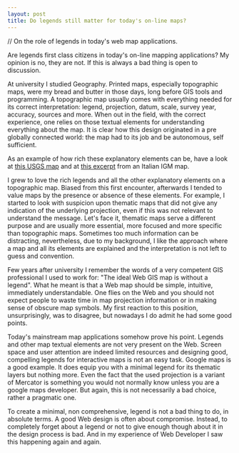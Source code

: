 ```yaml
---
layout: post
title: Do legends still matter for today's on-line maps?
---
```

// On the role of legends in today's web map applications.

Are legends first class citizens in today's on-line mapping applications?
My opinion is no, they are not. If this is always a bad thing is open to discussion.

At university I studied Geography. Printed maps, especially topographic maps, were my bread and butter in those days, long before GIS tools and programming. A topographic map usually comes with everything needed for its correct interpretation: legend, projection, datum, scale, survey year, accuracy, sources and more. When out in the field, with the correct experience, one relies on those textual elements for understanding everything about the map. It is clear how this design originated in a pre globally connected world: the map had to its job and be autonomous, self sufficient.

As an example of how rich these explanatory elements can be, have a look at [this USGS map](http://upload.wikimedia.org/wikipedia/commons/c/c7/Mount_Marcy_New_York_USGS_topo_map_1979.JPG) and at [this excerpt](http://www.dic.unipi.it/s.lombardo/materiali%20I%20eser/Legenda_25k.jpg) from an Italian IGM map.

I grew to love the rich legends and all the other explanatory elements on a topographic map. Biased from this first encounter, afterwards I tended to value maps by the presence or absence of these elements. For example, I started to look with suspicion upon thematic maps that did not give any indication of the underlying projection, even if this was not relevant to understand the message. Let's face it, thematic maps serve a different purpose and are usually more essential, more focused and more specific than topographic maps. Sometimes too much information can be distracting, nevertheless, due to my background, I like the approach where a map and all its elements are explained and the interpretation is not left to guess and convention.

Few years after university I remember the words of a very competent GIS professional I used to work for: "The ideal Web GIS map is without a legend". What he meant is that a Web map should be simple, intuitive, immediately understandable. One flies on the Web and you should not expect people to waste time in map projection information or in making sense of obscure map symbols. My first reaction to this position, unsurprisingly, was to disagree, but nowadays I do admit he had some good points.

Today's mainstream map applications somehow prove his point. Legends and other map textual elements are not very present on the Web. Screen space and user attention are indeed limited resources and designing good, compelling legends for interactive maps is not an easy task. Google maps is a good example. It does equip you with a minimal legend for its thematic layers but nothing more. Even the fact that the used projection is a variant of Mercator is something you would not normally know unless you are a google maps developer. But again, this is not necessarily a bad choice, rather a pragmatic one.

To create a minimal, non comprehensive, legend is not a bad thing to do, in absolute terms. A good Web design is often about compromise. Instead, to completely forget about a legend or not to give enough though about it in the design process is bad. And in my experience of Web Developer I saw this happening again and again.